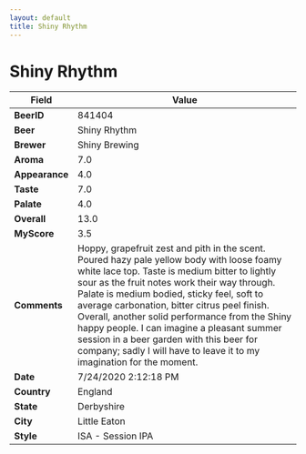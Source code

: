 ```yaml
---
layout: default
title: Shiny Rhythm
---
```


# Shiny Rhythm

| Field         | Value     |
|---------------|-----------|
| **BeerID** | 841404 |
| **Beer** | Shiny Rhythm |
| **Brewer** | Shiny Brewing |
| **Aroma** | 7.0 |
| **Appearance** | 4.0 |
| **Taste** | 7.0 |
| **Palate** | 4.0 |
| **Overall** | 13.0 |
| **MyScore** | 3.5 |
| **Comments** | Hoppy, grapefruit zest and pith in the scent. Poured hazy pale yellow body with loose foamy white lace top. Taste is medium bitter to lightly sour as the fruit notes work their way through. Palate is medium bodied, sticky feel, soft to average carbonation, bitter citrus peel finish. Overall, another solid performance from the Shiny happy people. I can imagine a pleasant summer session in a beer garden with this beer for company; sadly I will have to leave it to my imagination for the moment. |
| **Date** | 7/24/2020 2:12:18 PM |
| **Country** | England |
| **State** | Derbyshire |
| **City** | Little Eaton |
| **Style** | ISA - Session IPA |
